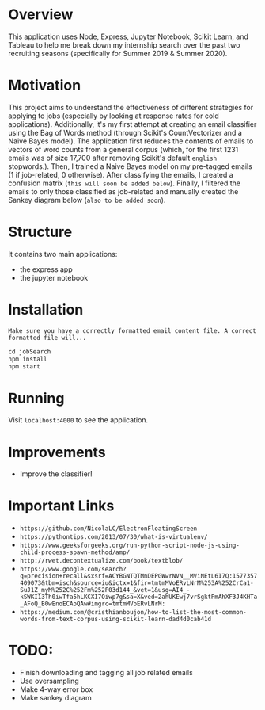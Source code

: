 # Overview
This application uses Node, Express, Jupyter Notebook, Scikit Learn, and Tableau to help me break down my internship search over the past two recruiting seasons (specifically for Summer 2019 & Summer 2020).

# Motivation
This project aims to understand the effectiveness of different strategies for applying to jobs (especially by looking at response rates for cold applications). Additionally, it's my first attempt at creating an email classifier using the Bag of Words method (through Scikit's CountVectorizer and a Naive Bayes model). The application first reduces the contents of emails to vectors of word counts from a general corpus (which, for the first 1231 emails was of size 17,700 after removing Scikit's default `english` stopwords.). Then, I trained a Naive Bayes model on my pre-tagged emails (1 if job-related, 0 otherwise). After classifying the emails, I created a confusion matrix (`this will soon be added below`). Finally, I filtered the emails to only those classified as job-related and manually created the Sankey diagram below (`also to be added soon`).

# Structure 
It contains two main applications:
- the express app
- the jupyter notebook

# Installation
`Make sure you have a correctly formatted email content file. A correct formatted file will...`
```Javascript
cd jobSearch
npm install
npm start
```

# Running
Visit `localhost:4000` to see the application. 

# Improvements
- Improve the classifier!

# Important Links
- `https://github.com/NicolaLC/ElectronFloatingScreen`
- `https://pythontips.com/2013/07/30/what-is-virtualenv/`
- `https://www.geeksforgeeks.org/run-python-script-node-js-using-child-process-spawn-method/amp/`
- `http://rwet.decontextualize.com/book/textblob/`
- `https://www.google.com/search?q=precision+recall&sxsrf=ACYBGNTQTMnDEPGWwrNVN__MViNEtL6I7Q:1577357409073&tbm=isch&source=iu&ictx=1&fir=tmtmMVoERvLNrM%253A%252CrCa1-SuJ1Z_myM%252C%252Fm%252F03d144_&vet=1&usg=AI4_-kSWKI13Th0iwTfa5hLKCXI7Oiwp7g&sa=X&ved=2ahUKEwj7vrSgktPmAhXF3J4KHTa_AFoQ_B0wEnoECAoQAw#imgrc=tmtmMVoERvLNrM:`
- `https://medium.com/@cristhianboujon/how-to-list-the-most-common-words-from-text-corpus-using-scikit-learn-dad4d0cab41d`

# TODO:
- Finish downloading and tagging all job related emails
- Use oversampling
- Make 4-way error box
- Make sankey diagram

